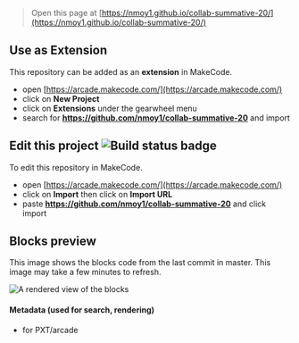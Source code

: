  


> Open this page at [https://nmoy1.github.io/collab-summative-20/](https://nmoy1.github.io/collab-summative-20/)

## Use as Extension

This repository can be added as an **extension** in MakeCode.

* open [https://arcade.makecode.com/](https://arcade.makecode.com/)
* click on **New Project**
* click on **Extensions** under the gearwheel menu
* search for **https://github.com/nmoy1/collab-summative-20** and import

## Edit this project ![Build status badge](https://github.com/nmoy1/collab-summative-20/workflows/MakeCode/badge.svg)

To edit this repository in MakeCode.

* open [https://arcade.makecode.com/](https://arcade.makecode.com/)
* click on **Import** then click on **Import URL**
* paste **https://github.com/nmoy1/collab-summative-20** and click import

## Blocks preview

This image shows the blocks code from the last commit in master.
This image may take a few minutes to refresh.

![A rendered view of the blocks](https://github.com/nmoy1/collab-summative-20/raw/master/.github/makecode/blocks.png)

#### Metadata (used for search, rendering)

* for PXT/arcade
<script src="https://makecode.com/gh-pages-embed.js"></script><script>makeCodeRender("{{ site.makecode.home_url }}", "{{ site.github.owner_name }}/{{ site.github.repository_name }}");</script>

